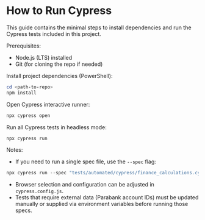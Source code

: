 # How to Run Cypress

This guide contains the minimal steps to install dependencies and run the Cypress tests included in this project.

Prerequisites:

- Node.js (LTS) installed
- Git (for cloning the repo if needed)

Install project dependencies (PowerShell):

```powershell
cd <path-to-repo>
npm install
```

Open Cypress interactive runner:

```powershell
npx cypress open
```

Run all Cypress tests in headless mode:

```powershell
npx cypress run
```

Notes:

- If you need to run a single spec file, use the `--spec` flag:

```powershell
npx cypress run --spec "tests/automated/cypress/finance_calculations.cy.js"
```

- Browser selection and configuration can be adjusted in `cypress.config.js`.
- Tests that require external data (Parabank account IDs) must be updated manually or supplied via environment variables before running those specs.
